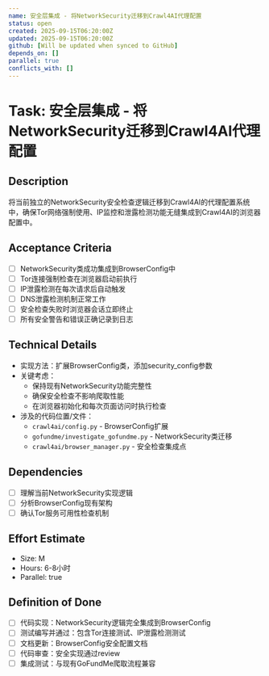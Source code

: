 ```yaml
---
name: 安全层集成 - 将NetworkSecurity迁移到Crawl4AI代理配置
status: open
created: 2025-09-15T06:20:00Z
updated: 2025-09-15T06:20:00Z
github: [Will be updated when synced to GitHub]
depends_on: []
parallel: true
conflicts_with: []
---
```


# Task: 安全层集成 - 将NetworkSecurity迁移到Crawl4AI代理配置

## Description
将当前独立的NetworkSecurity安全检查逻辑迁移到Crawl4AI的代理配置系统中，确保Tor网络强制使用、IP监控和泄露检测功能无缝集成到Crawl4AI的浏览器配置中。

## Acceptance Criteria
- [ ] NetworkSecurity类成功集成到BrowserConfig中
- [ ] Tor连接强制检查在浏览器启动前执行
- [ ] IP泄露检测在每次请求后自动触发
- [ ] DNS泄露检测机制正常工作
- [ ] 安全检查失败时浏览器会话立即终止
- [ ] 所有安全警告和错误正确记录到日志

## Technical Details
- 实现方法：扩展BrowserConfig类，添加security_config参数
- 关键考虑：
  - 保持现有NetworkSecurity功能完整性
  - 确保安全检查不影响爬取性能
  - 在浏览器初始化和每次页面访问时执行检查
- 涉及的代码位置/文件：
  - `crawl4ai/config.py` - BrowserConfig扩展
  - `gofundme/investigate_gofundme.py` - NetworkSecurity类迁移
  - `crawl4ai/browser_manager.py` - 安全检查集成点

## Dependencies
- [ ] 理解当前NetworkSecurity实现逻辑
- [ ] 分析BrowserConfig现有架构
- [ ] 确认Tor服务可用性检查机制

## Effort Estimate
- Size: M
- Hours: 6-8小时
- Parallel: true

## Definition of Done
- [ ] 代码实现：NetworkSecurity逻辑完全集成到BrowserConfig
- [ ] 测试编写并通过：包含Tor连接测试、IP泄露检测测试
- [ ] 文档更新：BrowserConfig安全配置文档
- [ ] 代码审查：安全实现通过review
- [ ] 集成测试：与现有GoFundMe爬取流程兼容